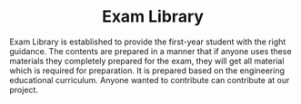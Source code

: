 <h1 align="center">Exam Library</h1>
<p>Exam Library is established to provide the first-year student with the right guidance. The contents are prepared in a manner that if anyone uses these materials they completely prepared for the exam, they will get all material which is required for preparation. It is prepared based on the engineering educational curriculum. Anyone wanted to contribute can contribute at our project.</p>
